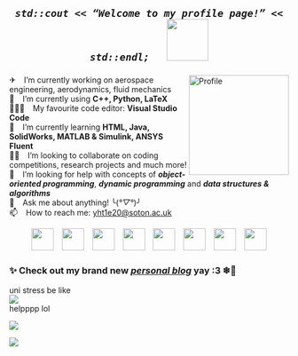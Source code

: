 ## <p align="center"> ***`std::cout << “Welcome to my profile page!” << std::endl;`*** &emsp; [<img src="https://cdn-0.emojis.wiki/wp-content/uploads/2021/09/Man-Technologist.gif" width=75>](https://www.youtube.com./watch?v=dQw4w9WgXcQ) </p>   

<!--START_SECTION:update_image-->
<img src=https://raw.githubusercontent.com/yonghuatang/yonghuatang/master/.github/images/profilegif_3.gif height=180px width=180px align=right alt=Profile Image />
<!--END_SECTION:update_image-->

✈ &ensp; I’m currently working on aerospace engineering, aerodynamics, fluid mechanics  
🌱 &ensp; I’m currently using **C++, Python, LaTeX**  
👨🏻‍💻 &ensp; My favourite code editor: **Visual Studio Code**  
🍒 &ensp; I’m currently learning **HTML, Java, SolidWorks, MATLAB & Simulink, ANSYS Fluent**  
💪🏻 &ensp; I’m looking to collaborate on coding competitions, research projects and much more!  
🤔 &ensp; I’m looking for help with concepts of ***object-oriented programming***, ***dynamic programming*** and ***data structures & algorithms***  
💬 &ensp; Ask me about anything! ╰(*°▽°*)╯  
📫 &ensp; How to reach me: yht1e20@soton.ac.uk  

<p align="center">
<img src="https://upload.wikimedia.org/wikipedia/commons/1/18/ISO_C%2B%2B_Logo.svg" height=40> &ensp;
<img src="https://cdn.jsdelivr.net/gh/devicons/devicon/icons/python/python-original.svg" height=40> &ensp;
<img src="https://upload.wikimedia.org/wikipedia/commons/9/92/LaTeX_logo.svg" height=40> &ensp;
<img src="https://upload.wikimedia.org/wikipedia/commons/2/21/Matlab_Logo.png" height=40> &ensp;
<img src="https://cdn.jsdelivr.net/gh/devicons/devicon/icons/arduino/arduino-original-wordmark.svg" height=40> &ensp;
<img src="https://cdn.jsdelivr.net/gh/devicons/devicon/icons/git/git-original.svg" height=40> &ensp;
<img src="https://cdn.jsdelivr.net/gh/devicons/devicon/icons/markdown/markdown-original.svg" height=40> &ensp;
<img src="https://upload.wikimedia.org/wikipedia/commons/9/9a/Visual_Studio_Code_1.35_icon.svg" height=40>
</p>

### ✨ Check out my brand new [___personal blog___](https://jamestang8.wixsite.com/blog) yay :3 ❄🎄  

uni stress be like  
![](https://media4.giphy.com/media/ZF40pid2AozVC/giphy.gif)  
helpppp lol  

[![](https://github-readme-stats.vercel.app/api?username=yonghuatang&show_icons=true&title_color=610D4D&icon_color=603cb8&text_color=440A5C&bg_color=45,5e72eb,ffcac9&hide_rank=true)]()  

[![](https://github-readme-stats.vercel.app/api/top-langs/?username=yonghuatang&layout=compact&langs_count=4)]()
